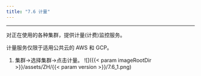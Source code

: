 ```yaml
---
title: "7.6 计量"
---
```


---
对正在使用的各种集群，提供计量(计费)监控服务。

计量服务仅限于适用公共云的 AWS 和 GCP。

1. 集群→选择集群→点击计量。
![]({{< param imageRootDir >}}/assets/ZH/{{< param version >}}/7.6_1.png)
